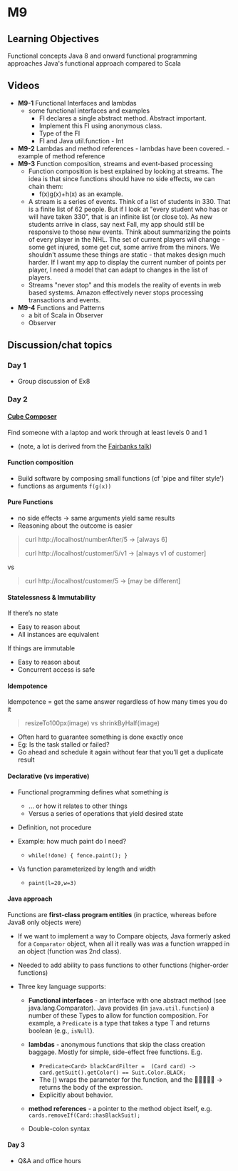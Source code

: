 # M9

## Learning Objectives

Functional concepts 
Java 8 and onward functional programming approaches
Java's functional approach compared to Scala

## Videos

- **M9-1** Functional Interfaces and lambdas
	- some functional interfaces and examples
		- FI declares a single abstract method. Abstract important.
		- Implement this FI using anonymous class.
		- Type of the FI
		- FI and Java util.function - Int
- **M9-2** Lambdas and method references
		- lambdas have been covered.
		- example of method reference
- **M9-3** Function composition, streams and event-based processing
	- Function composition is best explained by looking at streams. The idea is that since functions should have no side effects, we can chain them:
		- f(x)g(x)+h(x) as an example. 
	- A stream is a series of events. Think of a list of students in 330. That is a finite list of 62 people. But if I look at "every student who has or will have taken 330", that is an infinite list (or close to). As new students arrive in class, say next Fall, my app should still be responsive to those new events. Think about summarizing the points of every player in the NHL. The set of current players will change - some get injured, some get cut, some arrive from the minors. We shouldn't assume these things are static - that makes design much harder. If I want my app to display the current number of points per player, I need a model that can adapt to changes in the list of players. 
	- Streams "never stop" and this models the reality of events in web based systems. Amazon effectively never stops processing transactions and events. 
- **M9-4** Functions and Patterns
	- a bit of Scala in Observer
	- Observer

## Discussion/chat topics

### Day 1
- Group discussion of Ex8

### Day 2
#### [Cube Composer](https://david-peter.de/cube-composer/)
Find someone with a laptop and work through at least levels 0 and 1

- (note, a lot is derived from the [Fairbanks talk](http://www.georgefairbanks.com/blog/saturn-2017-functional-programming-invades-architecture/))

#### Function composition 

* Build software by composing small functions (cf 'pipe and filter style')
* functions as arguments `f(g(x))`

#### Pure Functions
* no side effects -> same arguments yield same results
* Reasoning about the outcome is easier

> curl http://localhost/numberAfter/5 → [always 6]
> 
> curl http://localhost/customer/5/v1 → [always v1 of customer]

vs

> curl http://localhost/customer/5 → [may be different]

#### Statelessness & Immutability
If there’s no state

* Easy to reason about
* All instances are equivalent

If things are immutable

* Easy to reason about
* Concurrent access is safe

#### Idempotence
Idempotence = get the same answer regardless of how many times you do it 

> resizeTo100px(image) vs shrinkByHalf(image)

* Often hard to guarantee something is done exactly once 
* Eg: Is the task stalled or failed?
* Go ahead and schedule it again without fear that you’ll get a duplicate result

#### Declarative (vs imperative)

* Functional programming defines what something *is*
    * ... or how it relates to other things 
    * Versus a series of operations that yield desired state
* Definition, not procedure

* Example: how much paint do I need?
    * `while(!done) { fence.paint(); }`
* Vs function parameterized by length and width
    - `paint(l=20,w=3)`

#### Java approach
Functions are **first-class program entities** (in practice, whereas before Java8 only objects were)

  * If we want to implement a way to Compare objects, Java formerly asked for a `Comparator` object, when all it really was was a function wrapped in an object (function was 2nd class).
  * Needed to add ability to pass functions to other functions  (higher-order functions)

* Three key language supports:

  * **Functional interfaces** - an interface with one abstract method	(see java.lang.Comparator). Java provides (in `java.util.function`) a number of these Types to allow for function composition. For example, a `Predicate` is a type that takes a type T and returns boolean (e.g., `isNull`).

  * **lambdas** - anonymous functions that skip the class creation baggage. Mostly for simple, side-effect free functions. E.g. 

    * ```Predicate<Card> blackCardFilter =  (Card card) -> card.getSuit().getColor() == Suit.Color.BLACK;```
    * The () wraps the parameter for the function, and the  -> returns the body of the expression. 
    * Explicitly about behavior.

  *  **method references** - a pointer to the method object itself, e.g. `cards.removeIf(Card::hasBlackSuit);`
  * Double-colon syntax


#### Day 3
* Q&A and office hours